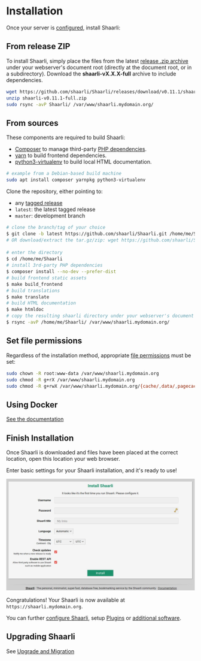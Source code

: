 # Installation

Once your server is [configured](Server-configuration.md), install Shaarli:

## From release ZIP

To install Shaarli, simply place the files from the latest [release .zip archive](https://github.com/shaarli/Shaarli/releases) under your webserver's document root (directly at the document root, or in a subdirectory). Download the **shaarli-vX.X.X-full** archive to include dependencies.

```bash
wget https://github.com/shaarli/Shaarli/releases/download/v0.11.1/shaarli-v0.11.1-full.zip
unzip shaarli-v0.11.1-full.zip
sudo rsync -avP Shaarli/ /var/www/shaarli.mydomain.org/
```

## From sources

These components are required to build Shaarli:

- [Composer](dev/Development.md#install-composer) to manage third-party [PHP dependencies](dev/Development#third-party-libraries).
- [yarn](https://yarnpkg.com/lang/en/docs/install/) to build frontend dependencies.
- [python3-virtualenv](https://pypi.python.org/pypi/virtualenv) to build local HTML documentation.

```bash
# example from a Debian-based build machine
sudo apt install composer yarnpkg python3-virtualenv
```

Clone the repository, either pointing to:

- any [tagged release](https://github.com/shaarli/Shaarli/releases)
- `latest`: the latest tagged release
- `master`: development branch

```bash
# clone the branch/tag of your choice
$ git clone -b latest https://github.com/shaarli/Shaarli.git /home/me/Shaarli
# OR download/extract the tar.gz/zip: wget https://github.com/shaarli/Shaarli/archive/latest.tar.gz...

# enter the directory
$ cd /home/me/Shaarli
# install 3rd-party PHP dependencies
$ composer install --no-dev --prefer-dist
# build frontend static assets
$ make build_frontend
# build translations
$ make translate
# build HTML documentation
$ make htmldoc
# copy the resulting shaarli directory under your webserver's document root
$ rsync -avP /home/me/Shaarli/ /var/www/shaarli.mydomain.org/
```

## Set file permissions

Regardless of the installation method, appropriate [file permissions](dev/Development.md#directory-structure) must be set:

```bash
sudo chown -R root:www-data /var/www/shaarli.mydomain.org
sudo chmod -R g+rX /var/www/shaarli.mydomain.org
sudo chmod -R g+rwX /var/www/shaarli.mydomain.org/{cache/,data/,pagecache/,tmp/}
```

## Using Docker

[See the documentation](Docker.md)


## Finish Installation

Once Shaarli is downloaded and files have been placed at the correct location, open this location your web browser.

Enter basic settings for your Shaarli installation, and it's ready to use!

![](images/07-installation.jpg)

Congratulations! Your Shaarli is now available at `https://shaarli.mydomain.org`.

You can further [configure Shaarli](Shaarli-configuration.md), setup [Plugins](Plugins.md) or [additional software](Community-and-related-software.md).


## Upgrading Shaarli

See [Upgrade and Migration](Upgrade-and-migration)
